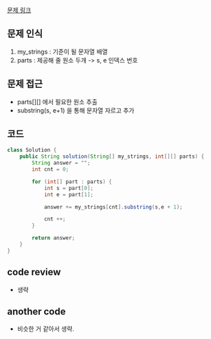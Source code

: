 [문제 링크](https://school.programmers.co.kr/learn/courses/30/lessons/181911)

## 문제 인식

1. my_strings : 기준이 될 문자열 배열
2. parts : 제공해 줄 원소 두개 -> s, e 인덱스 번호

## 문제 접근

- parts[][] 에서 필요한 원소 추출
- substring(s, e+1) 을 통해 문자열 자르고 추가

## 코드

```java
class Solution {
    public String solution(String[] my_strings, int[][] parts) {
        String answer = "";
        int cnt = 0;

        for (int[] part : parts) {
            int s = part[0];
            int e = part[1];

            answer += my_strings[cnt].substring(s,e + 1);

            cnt ++;
        }

        return answer;
    }
}
```

## code review

- 생략

## another code

- 비슷한 거 같아서 생략.